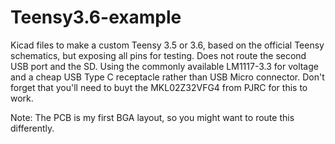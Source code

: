 # Teensy3.6-example
Kicad files to make a custom Teensy 3.5 or 3.6, based on the official Teensy schematics, but exposing all pins for testing. Does not route the second USB port and the SD. Using the commonly available LM1117-3.3 for voltage and a cheap USB Type C receptacle rather than USB Micro connector. Don't forget that you'll need to buyt the MKL02Z32VFG4 from PJRC for this to work.

Note: The PCB is my first BGA layout, so you might want to route this differently. 
